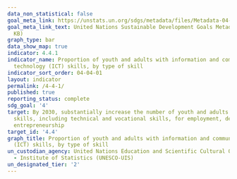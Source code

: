 ```yaml
---
data_non_statistical: false
goal_meta_link: https://unstats.un.org/sdgs/metadata/files/Metadata-04-04-01.pdf
goal_meta_link_text: United Nations Sustainable Development Goals Metadata (PDF 214
  KB)
graph_type: bar
data_show_map: true
indicator: 4.4.1
indicator_name: Proportion of youth and adults with information and communications
  technology (ICT) skills, by type of skill
indicator_sort_order: 04-04-01
layout: indicator
permalink: /4-4-1/
published: true
reporting_status: complete
sdg_goal: '4'
target: By 2030, substantially increase the number of youth and adults who have relevant
  skills, including technical and vocational skills, for employment, decent jobs and
  entrepreneurship
target_id: '4.4'
graph_title: Proportion of youth and adults with information and communications technology
  (ICT) skills, by type of skill
un_custodian_agency: United Nations Education and Scientific Cultural Organisation
  - Institute of Statistics (UNESCO-UIS)
un_designated_tier: '2'
---
```

